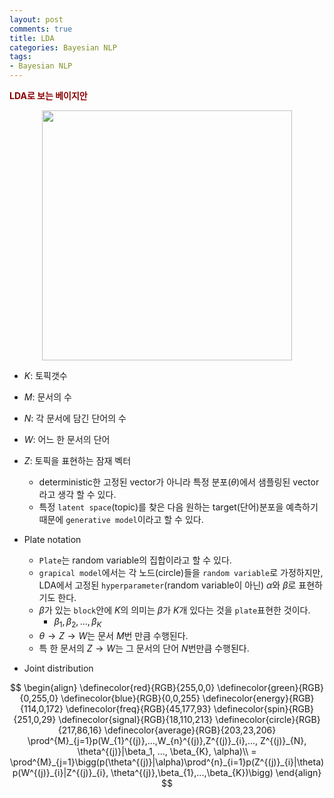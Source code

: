 ```yaml
---
layout: post
comments: true
title: LDA
categories: Bayesian NLP
tags:
- Bayesian NLP
---
```




**<span style='color:DarkRed'>LDA로 보는 베이지안 </span>**

<p align="center"><img width="400" height="auto" src="https://i.imgur.com/K9stwbW.png"></p>

- $K$: 토픽갯수
- $M$: 문서의 수
- $N$: 각 문서에 담긴 단어의 수 
- $W$: 어느 한 문서의 단어
- $Z$: 토픽을 표현하는 잠재 벡터
  - deterministic한 고정된 vector가 아니라 특정 분포($\theta$)에서 샘플링된 vector라고 생각 할 수 있다.
  - 특정 ```latent space```(topic)를 찾은 다음 원하는 target(단어)분포을 예측하기 때문에 ```generative model```이라고 할 수 있다.
- Plate notation
  - ```Plate```는 random variable의 집합이라고 할 수 있다.
  - ```grapical model```에서는 각 노드(circle)들을 ```random variable```로 가정하지만, LDA에서 고정된 ```hyperparameter```(random variable이 아닌) $\alpha$와 $\beta$로 표현하기도 한다.
  - $\beta$가 있는 ```block```안에 $K$의 의미는 $\beta$가  $K$개 있다는 것을 ```plate```표현한 것이다.
      - $\beta_1, \beta_2, ..., \beta_K$
  - $\theta \rightarrow Z \rightarrow W$는 문서 $M$번 만큼 수행된다.
  - 특 한 문서의 $Z \rightarrow W$는 그 문서의 단어 $N$번만큼 수행된다.

- Joint distribution

$$
\begin{align}
\definecolor{red}{RGB}{255,0,0}
\definecolor{green}{RGB}{0,255,0}
\definecolor{blue}{RGB}{0,0,255}
\definecolor{energy}{RGB}{114,0,172}
\definecolor{freq}{RGB}{45,177,93}
\definecolor{spin}{RGB}{251,0,29}
\definecolor{signal}{RGB}{18,110,213}
\definecolor{circle}{RGB}{217,86,16}
\definecolor{average}{RGB}{203,23,206}
\prod^{M}_{j=1}p(W_{1}^{(j)},...,W_{n}^{(j)},Z^{(j)}_{i},..., Z^{(j)}_{N}, \theta^{(j)}|\beta_1, ..., \beta_{K}, \alpha)\\
= \prod^{M}_{j=1}\bigg(p(\theta^{(j)}|\alpha)\prod^{n}_{i=1}p(Z^{(j)}_{i}|\theta)p(W^{(j)}_{i}|Z^{(j)}_{i}, \theta^{(j)},\beta_{1},...,\beta_{K})\bigg)
\end{align}
$$


